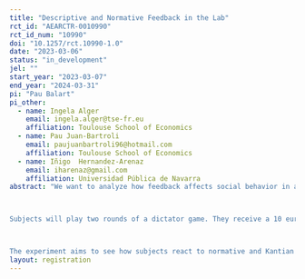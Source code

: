 ```yaml
---
title: "Descriptive and Normative Feedback in the Lab"
rct_id: "AEARCTR-0010990"
rct_id_num: "10990"
doi: "10.1257/rct.10990-1.0"
date: "2023-03-06"
status: "in_development"
jel: ""
start_year: "2023-03-07"
end_year: "2024-03-31"
pi: "Pau Balart"
pi_other:
  - name: Ingela Alger
    email: ingela.alger@tse-fr.eu
    affiliation: Toulouse School of Economics
  - name: Pau Juan-Bartroli
    email: paujuanbartroli96@hotmail.com
    affiliation: Toulouse School of Economics
  - name: Iñigo  Hernandez-Arenaz
    email: iharenaz@gmail.com
    affiliation: Universidad Pública de Navarra
abstract: "We want to analyze how feedback affects social behavior in a lab experiment. The experiment will be run in Palma (Illes Balears, Spain).

Subjects will play two rounds of a dictator game. They receive a 10 euros endowment in each round (one of the two rounds will be randomly chosen to determine the payment). In each round, subjects have to decide how much money they keep for themselves and how much money they donate to an NGO. The amount they decide to donate will be actually transferred to an NGO while the amount subjects' keep for themselves will be part of their individual payment. 

The experiment aims to see how subjects react to normative and Kantian feedback once potential effects over beliefs are considered. In addition, it seeks to identify moderating effects. To do so, subjects will play two rounds of a dictatorship game under three different treatments: A control treatment, an informative treatment in which subjects gain information about others' behavior, and a normative (Kantian) treatment in which each subject will learn the aggregate effects that there would be if all the participants in the experiment would behave in the same way as her."
layout: registration
---
```


